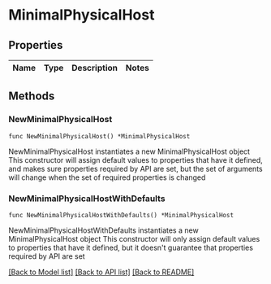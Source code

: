 # MinimalPhysicalHost

## Properties

Name | Type | Description | Notes
------------ | ------------- | ------------- | -------------

## Methods

### NewMinimalPhysicalHost

`func NewMinimalPhysicalHost() *MinimalPhysicalHost`

NewMinimalPhysicalHost instantiates a new MinimalPhysicalHost object
This constructor will assign default values to properties that have it defined,
and makes sure properties required by API are set, but the set of arguments
will change when the set of required properties is changed

### NewMinimalPhysicalHostWithDefaults

`func NewMinimalPhysicalHostWithDefaults() *MinimalPhysicalHost`

NewMinimalPhysicalHostWithDefaults instantiates a new MinimalPhysicalHost object
This constructor will only assign default values to properties that have it defined,
but it doesn't guarantee that properties required by API are set


[[Back to Model list]](../README.md#documentation-for-models) [[Back to API list]](../README.md#documentation-for-api-endpoints) [[Back to README]](../README.md)


